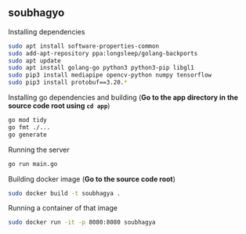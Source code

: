 ## soubhagyo

Installing dependencies
```bash
sudo apt install software-properties-common
sudo add-apt-repository ppa:longsleep/golang-backports
sudo apt update
sudo apt install golang-go python3 python3-pip libgl1
sudo pip3 install mediapipe opencv-python numpy tensorflow
sudo pip3 install protobuf==3.20.*
```

Installing go dependencies and building (**Go to the app directory in the source code root using `cd app`**)
```bash
go mod tidy
go fmt ./...
go generate
```

Running the server
```bash
go run main.go
```


Building docker image (**Go to the source code root**)
```bash
sudo docker build -t soubhagya .
```

Running a container of that image
```bash
sudo docker run -it -p 8080:8080 soubhagya
```
